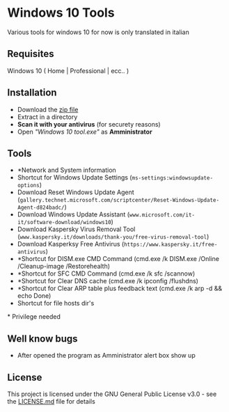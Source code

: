 # Windows 10 Tools
Various tools for windows 10 for now is only translated in italian

## Requisites

Windows 10 ( Home | Professional | ecc.. )

## Installation

- Download the [zip file](compiled)
- Extract in a directory
- **Scan it with your antivirus** (for securety reasons)
- Open *"Windows 10 tool.exe"* as **Amministrator**

## Tools

- \*Network and System information
-  Shortcut for Windows Update Settings (`ms-settings:windowsupdate-options`)
-  Download Reset Windows Update Agent (`gallery.technet.microsoft.com/scriptcenter/Reset-Windows-Update-Agent-d824badc/`)
-  Download Windows Update Assistant (`www.microsoft.com/it-it/software-download/windows10`)
-  Download Kaspersky Virus Removal Tool (`www.kaspersky.it/downloads/thank-you/free-virus-removal-tool`)
-  Download Kasperksy Free Antivirus (`https://www.kaspersky.it/free-antivirus`)
- \*Shortcut for DISM.exe CMD Command (cmd.exe /k DISM.exe /Online /Cleanup-image /Restorehealth)
- \*Shortcut for SFC CMD Command (cmd.exe /k sfc /scannow)
- \*Shortcut for Clear DNS cache (cmd.exe /k ipconfig /flushdns)
- \*Shortcut for Clear ARP table plus feedback text (cmd.exe /k arp -d && echo Done)
- Shortcut for file hosts dir's

\* Privilege needed

## Well know bugs

- After opened the program as Amministrator alert box show up

## License

This project is licensed under the GNU General Public License v3.0 - see the [LICENSE.md](LICENSE.md) file for details
